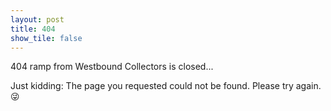 ```yaml
---
layout: post
title: 404
show_tile: false
---
```


<p>404 ramp from Westbound Collectors is closed...</p>
<p>Just kidding: The page you requested could not be found. Please try again. &#128540;</p>